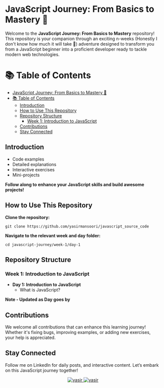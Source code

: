 # JavaScript Journey: From Basics to Mastery 🚀

Welcome to the **JavaScript Journey: From Basics to Mastery** repository! This repository is your companion through an exciting n-weeks (Honestly I don't know how much it will take 🥲) adventure designed to transform you from a JavaScript beginner into a proficient developer ready to tackle modern web technologies.

# 📚 Table of Contents

- [JavaScript Journey: From Basics to Mastery 🚀](#javascript-journey-from-basics-to-mastery-)
- [📚 Table of Contents](#-table-of-contents)
  - [Introduction](#introduction)
  - [How to Use This Repository](#how-to-use-this-repository)
  - [Repository Structure](#repository-structure)
    - [Week 1: Introduction to JavaScript](#week-1-introduction-to-javascript)
  - [Contributions](#contributions)
  - [Stay Connected](#stay-connected)
  
## Introduction
-   Code examples
-   Detailed explanations
-   Interactive exercises
-   Mini-projects

**Follow along to enhance your JavaScript skills and build awesome projects!**

## How to Use This Repository

**Clone the repository:**

    git clone https://github.com/yasirmansoori/javascript_source_code

**Navigate to the relevant week and day folder:**

    cd javascript-journey/week-1/day-1
    
## Repository Structure

### Week 1: Introduction to JavaScript

-   **Day 1: Introduction to JavaScript**
    -   What is JavaScript?

**Note - Updated as Day goes by**

## Contributions

We welcome all contributions that can enhance this learning journey! Whether it's fixing bugs, improving examples, or adding new exercises, your help is appreciated.

## Stay Connected
Follow me on LinkedIn for daily posts, and interactive content. Let’s embark on this JavaScript journey together!

<p align="center">
 <a href="https://yasirmansoori.tech" target="blank">
  <img src="https://img.shields.io/badge/Website-a09898?style=for-the-badge&logo=github&logoColor=black" alt="yasir" />
 </a>
 <a href="https://www.linkedin.com/in/yasir-mansoori/" target="_blank">
  <img src="https://img.shields.io/badge/LinkedIn-0077B5?style=for-the-badge&logo=linkedin&logoColor=white" alt="yasir"/>
 </a>
</p>